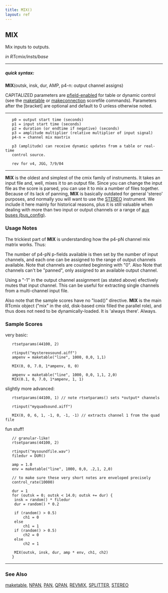 ```yaml
---
title: MIX()
layout: ref
---
```


## MIX

Mix inputs to outputs.

*in RTcmix/insts/base*  
  

-----

##### quick syntax:

**MIX**(outsk, insk, dur, AMP, p4-n: output channel assigns)

CAPITALIZED parameters are [pfield-enabled](pfield-enabled.html) for
table or dynamic control (see the
[maketable](../scorefile/maketable-2.html) or
[makeconnection](../scorefile/makeconnection-2.html) scorefile
commands). Parameters after the \[bracket\] are optional and default to
0 unless otherwise noted.

-----

  

``` 
   p0 = output start time (seconds)
   p1 = input start time (seconds)
   p2 = duration (or endtime if negative) (seconds)
   p3 = amplitude multiplier (relative multiplier of input signal)
   p4-n = channel mix maxtrix

   p3 (amplitude) can receive dynamic updates from a table or real-time
   control source.

   rev for v4, JGG, 7/9/04
```

  

-----

  
**MIX** is the oldest and simplest of the cmix family of instruments. It
takes an input file and, well, mixes it to an output file. Since you can
change the input file as the score is parsed, you can use it to mix a
number of files together. Because of its lack of panning, **MIX** is
basically outdated for general 'stereo' purposes, and normally you will
want to use the [STEREO](STEREO.html) instrument. We include it here
mainly for historical reasons, plus it is still valuable when dealing
with more than two input or output channels or a range of [aux buses
(bus\_config)](../scorefile/bus_config.html).

### Usage Notes

The trickiest part of **MIX** is understanding how the p4-pN channel mix
matrix works. Thus:  

The number of p4-pN p-fields available is then set by the number of
input channels, and each one can be assigned to the range of output
channels available. Note that channels are counted beginning with "0".
Also Note that channels can't be "panned", only assigned to an available
output channel.

Using a "-1" in the output channel assignment (as stated above)
efectively mutes that input channel. This can be useful for extracting
single channels from a multi-channel input file.

Also note that the sample scores have no "load()" directive. **MIX** is
the main RTcmix object ("mix" in the old, disk-based cmix filled the
parallel role), and thus does not need to be dynamically-loaded. It is
'always there'. Always.

### Sample Scores

very basic:

``` 
   rtsetparams(44100, 2)

   rtinput("mystereosound.aiff")
   ampenv = maketable("line", 1000, 0,0, 1,1)

   MIX(0, 0, 7.0, 1*ampenv, 0, 0)

   ampenv = maketable("line", 1000, 0,0, 1,1, 2,0)
   MIX(0.1, 0, 7.0, 1*ampenv, 1, 1)
```

  
  
slightly more advanced:

``` 
   rtsetparams(44100, 1) // note rtsetparams() sets *output* channels

   rtinput("myquadsound.aiff")

   MIX(0, 0, 6, 1, -1, 0, -1, -1) // extracts channel 1 from the quad file
```

  
  
fun stuff\!

``` 
   // granular-like!
   rtsetparams(44100, 2)
   
   rtinput("mysoundfile.wav")
   filedur = DUR()
   
   amp = 1.0
   env = maketable("line", 1000, 0,0, .2,1, 2,0)
   
   // to make sure these very short notes are enveloped precisely
   control_rate(10000)
   
   dur = 1
   for (outsk = 0; outsk < 14.0; outsk += dur) {
    insk = random() * filedur
    dur = random() * 0.2
   
    if (random() > 0.5)
        ch1 = 0
    else
        ch1 = 1
    if (random() > 0.5)
        ch2 = 0
    else
        ch2 = 1
   
    MIX(outsk, insk, dur, amp * env, ch1, ch2)
   }
```

  

-----

### See Also

[maketable](../scorefile/maketable.html), [NPAN](NPAN.html),
[PAN](PAN.html), [QPAN](QPAN.html), [REVMIX](REVMIX.html),
[SPLITTER](SPLITTER.html), [STEREO](STEREO.html)
